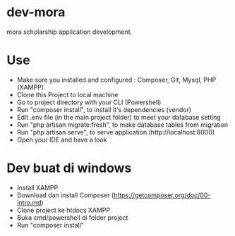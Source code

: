 # dev-mora
mora scholarship application development.

# Use
- Make sure you installed and configured : Composer, Git, Mysql, PHP (XAMPP).
- Clone this Project to local machine
- Go to project directory with your CLI (Powershell)
- Run "composer install", to install it's dependencies (vendor)
- Edit .env file (in the main project folder) to meet your database setting
- Run "php artisan migrate:fresh", to make database tables from migration
- Run "php artisan serve", to serve application (http://localhost:8000)
- Open your IDE and have a look

# Dev buat di windows
- Install XAMPP
- Download dan install Composer (https://getcomposer.org/doc/00-intro.md)
- Clone project ke htdocs XAMPP
- Buka cmd/powershell di folder project
- Run "composer install"
